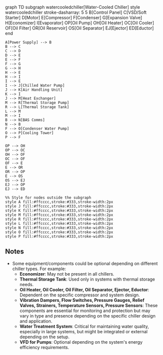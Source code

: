 graph TD
    subgraph watercooledchiller[Water-Cooled Chiller]
        style watercooledchiller stroke-dasharray: 5 5
        B[Control Panel]
        C[VSD/Soft Starter]
        D[Motor]
        E[Compressor]
        F[Condenser]
        G[Expansion Valve]
        H[Economizer]
        I[Evaporator]
        OP[Oil Pump]
        OH[Oil Heater]
        OC[Oil Cooler]
        OF[Oil Filter]
        OR[Oil Reservoir]
        OS[Oil Separator]
        EJ[Ejector]
        ED[Eductor]
    end

    A[Power Supply] --> B
    B --> C
    C --> D
    D --> E
    E --> F
    F --> G
    G --> H
    H --> E
    H --> I
    I --> E
    I --> J[Chilled Water Pump]
    J --> K[Air Handling Unit]
    K --> I
    J --> M[Heat Exchanger]
    M --> R[Thermal Storage Pump]
    R --> L[Thermal Storage Tank]
    L --> M
    M --> I
    B --> N[BAS Comms]
    N --> B
    F --> O[Condenser Water Pump]
    O --> P[Cooling Tower]
    P --> F
    
    OP --> OH
    OP --> OC
    OH --> OF
    OC --> OF
    OF --> E
    E --> OR
    OR --> OP
    E --> OS
    OS --> EJ
    EJ --> OP
    EJ --> ED

    %% Style for nodes outside the subgraph
    style A fill:#ffcccc,stroke:#333,stroke-width:2px
    style J fill:#ffcccc,stroke:#333,stroke-width:2px
    style K fill:#ffcccc,stroke:#333,stroke-width:2px
    style M fill:#ffcccc,stroke:#333,stroke-width:2px
    style R fill:#ffcccc,stroke:#333,stroke-width:2px
    style L fill:#ffcccc,stroke:#333,stroke-width:2px
    style N fill:#ffcccc,stroke:#333,stroke-width:2px
    style O fill:#ffcccc,stroke:#333,stroke-width:2px
    style P fill:#ffcccc,stroke:#333,stroke-width:2px

## Notes

- Some equipment/components could be optional depending on different chiller types. For example:
  - **Economizer**: May not be present in all chillers.
  - **Thermal Storage Tank**: Used only in systems with thermal storage needs.
  - **Oil Heater, Oil Cooler, Oil Filter, Oil Separator, Ejector, Eductor**: Dependent on the specific compressor and system design.
  - **Vibration Dampers, Flow Switches, Pressure Gauges, Relief Valves, Strainers, Temperature Sensors, Pressure Sensors**: These components are essential for monitoring and protection but may vary in type and presence depending on the specific chiller design and application.
  - **Water Treatment System**: Critical for maintaining water quality, especially in large systems, but might be integrated or external depending on the setup.
  - **VFD for Pumps**: Optional depending on the system's energy efficiency requirements.
